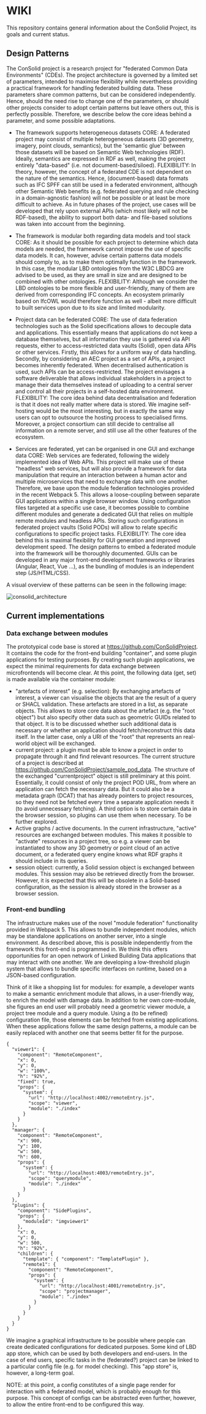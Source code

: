 # WIKI
This repository contains general information about the ConSolid Project, its goals and current status. 

## Design Patterns
The ConSolid project is a research project for "federated Common Data Environments" (CDEs). The project architecture is governed by a limited set of parameters, intended to maximise flexibility while nevertheless providing a practical framework for handling federated building data. These parameters share common patterns, but can be considered independently. Hence, should the need rise to change one of the parameters, or should other projects consider to adopt certain patterns but leave others out, this is perfectly possible. Therefore, we describe below the core ideas behind a parameter, and some possible adaptations.

* The framework supports heterogeneous datasets
CORE: A federated project may consist of multiple heterogeneous datasets (3D geometry, imagery, point clouds, semantics), but the 'semantic glue' between those datasets will be based on Semantic Web technologies (RDF). Ideally, semantics are expressed in RDF as well, making the project entirely "data-based" (i.e. not document-based/siloed). 
FLEXIBILITY: In theory, however, the concept of a federated CDE is not dependent on the nature of the semantics. Hence, (document-based) data formats such as IFC SPFF can still be used in a federated environment, although other Semantic Web benefits (e.g. federated querying and rule checking in a domain-agnostic fashion) will not be possible or at least be more difficult to achieve. As in future phases of the project, use cases will be developed that rely upon external APIs (which most likely will not be RDF-based), the ability to support both data- and file-based solutions was taken into account from the beginning.

* The framework is modular both regarding data models and tool stack
CORE: As it should be possible for each project to determine which data models are needed, the framework cannot impose the use of specific data models. It can, however, advise certain patterns data models should comply to, as to make them optimally function in the framework. In this case, the modular LBD ontologies from the W3C LBDCG are advised to be used, as they are small in size and are designed to be combined with other ontologies.
FLEXIBILITY: Although we consider the LBD ontologies to be more flexible and user-friendly, many of them are derived from corresponding IFC concepts. An ecosystem primarily based on IfcOWL would therefore function as well - albeit more difficult to built services upon due to its size and limited modularity.

* Project data can be federated
CORE: The use of data federation technologies such as the Solid specifications allows to decouple data and applications. This essentially means that applications do not keep a database themselves, but all information they use is gathered via API requests, either to access-restricted data vaults (Solid), open data APIs or other services. Firstly, this allows for a uniform way of data handling. Secondly, by considering an AEC project as a set of APIs, a project becomes inherently federated. When decentralised authentication is used, such APIs can be access-restricted. The project envisages a software deliverable that allows individual stakeholders in a project to manage their data themselves instead of uploading to a central server and control all their projects in a self-hosted data environment.
FLEXIBILITY: The core idea behind data decentralisation and federation is that it does not really matter where data is stored. We imagine self-hosting would be the most interesting, but in exactly the same way users can opt to outsource the hosting process to specialised firms. Moreover, a project consortium can still decide to centralise all information on a remote server, and still use all the other features of the ecosystem.

* Services are federated, yet can be organised in one GUI and exchange data
CORE: Web services are federated, following the widely implemented idea of Web APIs. This project will make use of these "headless" web services, but will also provide a framework for data manipulation that require an interaction between a human actor and multiple microservices that need to exchange data with one another. Therefore, we base upon the module federation technologies provided in the recent Webpack 5. This allows a loose-coupling between separate GUI applications within a single browser window. Using configuration files targeted at a specific use case, it becomes possible to combine different modules and generate a dedicated GUI that relies on multiple remote modules and headless APIs. Storing such configurations in federated project vaults (Solid PODs) will allow to relate specific configurations to specific project tasks. 
FLEXIBILITY: The core idea behind this is maximal flexibility for GUI generation and improved development speed. The design patterns to embed a federated module into the framework will be thoroughly documented. GUIs can be developed in any major front-end development frameworks or libraries (Angular, React, Vue ...), as the bundling of modules is an independent step (JS/HTML/CSS).

A visual overview of these patterns can be seen in the following image: 

![consolid_architecture](https://user-images.githubusercontent.com/33063548/121509695-35130780-c9e7-11eb-8e97-5df464ceb2f2.png)

## Current implementations
### Data exchange between modules
The prototypical code base is stored at https://github.com/ConSolidProject. It contains the code for the front-end building "container", and some plugin applications for testing purposes. By creating such plugin applications, we expect the minimal requirements for data exchange between microfrontends will become clear. At this point, the following data (get, set) is made available via the container module: 

* "artefacts of interest" (e.g. selection): By exchanging artefacts of interest, a viewer can visualise the objects that are the result of a query or SHACL validation. These artefacts are stored in a list, as separate objects. This allows to store core data about the artefact (e.g. the "root object") but also specify other data such as geometric GUIDs related to that object. It is to be discussed whether such additional data is necessary or whether an application should fetch/reconstruct this data itself. In the latter case, only a URI of the "root" that represents an real-world object will be exchanged.
* current project: a plugin must be able to know a project in order to propagate through it and find relevant resources. The current structure of a project is described at https://github.com/ConSolidProject/sample_pod_data. The structure of the exchanged "currentproject" object is still preliminary at this point. Essentially, it could consist of only the project POD URL, from where an application can fetch the necessary data. But it could also be a metadata graph (DCAT) that has already pointers to project resources, so they need not be fetched every time a separate application needs it (to avoid unnecessary fetching). A third option is to store certain data in the browser session, so plugins can use them when necessary. To be further explored.
* Active graphs / active documents. In the current infrastructure, "active" resources are exchanged between modules. This makes it possible to "activate" resources in a project tree, so e.g. a viewer can be instantiated to show any 3D geometry or point cloud of an active document, or a federated query engine knows what RDF graphs it should include in its queries.
* session object: currently, a Solid session object is exchanged between modules. This session may also be retrieved directly from the browser. However, it is expected that this will be obsolete in a Solid-based configuration, as the session is already stored in the browser as a browser session.

### Front-end bundling
The infrastructure makes use of the novel "module federation" functionality provided in Webpack 5. This allows to bundle independent modules, which may be standalone applications on another server, into a single environment. As described above, this is possible independently from the framework this front-end is programmed in. We think this offers opportunities for an open network of Linked Building Data applications that may interact with one another. We are developing a low-threshold plugin system that allows to bundle specific interfaces on runtime, based on a JSON-based configuration. 

Think of it like a shopping list for modules: for example, a developer wants to make a semantic enrichment module that allows, in a user-friendly way, to enrich the model with damage data. In addition to her own core-module, she figures an end user will probably need a geometric viewer module, a project tree module and a query module. Using a (to be refined) configuration file, those elements can be fetched from existing applications. When these applications follow the same design patterns, a module can be easily replaced with another one that seems better fit for the purpose. 

```
{
  "viewer1": {
    "component": "RemoteComponent",
    "x": 0,
    "y": 0,
    "w": "100%",
    "h": "92%",
    "fixed": true,
    "props": {
      "system": {
        "url": "http://localhost:4002/remoteEntry.js",
        "scope": "viewer",
        "module": "./index"
      }
    }
  },
  "manager": {
    "component": "RemoteComponent",
    "x": 900,
    "y": 100,
    "w": 500,
    "h": 600,
    "props": {
      "system": {
        "url": "http://localhost:4003/remoteEntry.js",
        "scope": "querymodule",
        "module": "./index"
      }
    }
  },
  "plugins": {
    "component": "SidePlugins",
    "props": {
      "moduleId": "imgviewer1"
    },
    "x": 0,
    "y": 0,
    "w": 500,
    "h": "92%",
    "children": {
      "template": { "component": "TemplatePlugin" },
      "remote1": {
        "component": "RemoteComponent",
        "props": {
          "system": {
            "url": "http://localhost:4001/remoteEntry.js",
            "scope": "projectmanager",
            "module": "./index"
          }
        }
      }
    }
  }
}

```

We imagine a graphical infrastructure to be possible where people can create dedicated configurations for dedicated purposes. Some kind of LBD app store, which can be used by both developers and end-users. In the case of end users, specific tasks in the (federated?) project can be linked to a particular config file (e.g. for model checking). This "app store" is, however, a long-term goal.

NOTE: at this point, a config constitutes of a single page render for interaction with a federated model, which is probably enough for this purpose. This concept of configs can be abstracted even further, however, to allow the entire front-end to be configured this way. 




